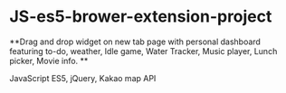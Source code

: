 # JS-es5-brower-extension-project

**Drag and drop widget on new tab page with personal dashboard 
featuring to-do, weather, Idle game, Water Tracker, Music player, Lunch picker, Movie info. **

JavaScript ES5, 
jQuery, 
Kakao map API
